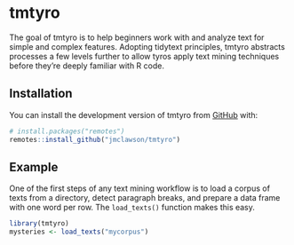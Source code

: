 
<!-- README.md is generated from README.Rmd. Please edit that file -->

# tmtyro

<!-- badges: start -->
<!-- badges: end -->

The goal of tmtyro is to help beginners work with and analyze text for
simple and complex features. Adopting tidytext principles, tmtyro
abstracts processes a few levels further to allow tyros apply text
mining techniques before they’re deeply familiar with R code.

## Installation

You can install the development version of tmtyro from
[GitHub](https://github.com/) with:

``` r
# install.packages("remotes")
remotes::install_github("jmclawson/tmtyro")
```

## Example

One of the first steps of any text mining workflow is to load a corpus
of texts from a directory, detect paragraph breaks, and prepare a data
frame with one word per row. The `load_texts()` function makes this easy.

``` r
library(tmtyro)
mysteries <- load_texts("mycorpus")
```
